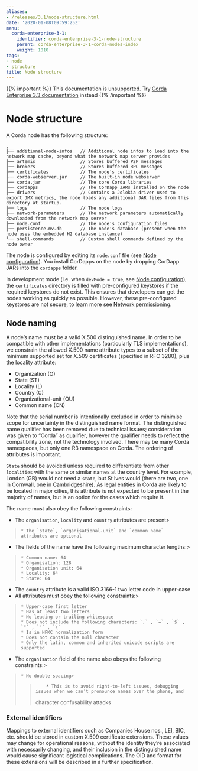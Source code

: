 ```yaml
---
aliases:
- /releases/3.1/node-structure.html
date: '2020-01-08T09:59:25Z'
menu:
  corda-enterprise-3-1:
    identifier: corda-enterprise-3-1-node-structure
    parent: corda-enterprise-3-1-corda-nodes-index
    weight: 1010
tags:
- node
- structure
title: Node structure
---
```

{{% important %}}
This documentation is unsupported.
Try [Corda Enterprise 3.3 documentation](/docs/corda-enterprise/3.3/_index.md) instead
{{% /important %}}


# Node structure


A Corda node has the following structure:

```none
.
├── additional-node-infos   // Additional node infos to load into the network map cache, beyond what the network map server provides
├── artemis                 // Stores buffered P2P messages
├── brokers                 // Stores buffered RPC messages
├── certificates            // The node's certificates
├── corda-webserver.jar     // The built-in node webserver
├── corda.jar               // The core Corda libraries
├── cordapps                // The CorDapp JARs installed on the node
├── drivers                 // Contains a Jolokia driver used to export JMX metrics, the node loads any additional JAR files from this directory at startup.
├── logs                    // The node logs
├── network-parameters      // The network parameters automatically downloaded from the network map server
├── node.conf               // The node's configuration files
├── persistence.mv.db       // The node's database (present when the node uses the embedded H2 database instance)
└── shell-commands          // Custom shell commands defined by the node owner
```

The node is configured by editing its `node.conf` file (see [Node configuration](corda-configuration-file.md)). You install CorDapps on
the node by dropping CorDapp JARs into the `cordapps` folder.

In development mode (i.e. when `devMode = true`, see [Node configuration](corda-configuration-file.md)), the `certificates`
directory is filled with pre-configured keystores if the required keystores do not exist. This ensures that developers
can get the nodes working as quickly as possible. However, these pre-configured keystores are not secure, to learn more
see [Network permissioning](permissioning.md).



## Node naming

A node’s name must be a valid X.500 distinguished name. In order to be compatible with other implementations
(particularly TLS implementations), we constrain the allowed X.500 name attribute types to a subset of the minimum
supported set for X.509 certificates (specified in RFC 3280), plus the locality attribute:


* Organization (O)
* State (ST)
* Locality (L)
* Country (C)
* Organizational-unit (OU)
* Common name (CN)

Note that the serial number is intentionally excluded in order to minimise scope for uncertainty in the distinguished name format.
The distinguished name qualifier has been removed due to technical issues; consideration was given to “Corda” as qualifier,
however the qualifier needs to reflect the compatibility zone, not the technology involved. There may be many Corda namespaces,
but only one R3 namespace on Corda. The ordering of attributes is important.

`State` should be avoided unless required to differentiate from other `localities` with the same or similar names at the
country level. For example, London (GB) would not need a `state`, but St Ives would (there are two, one in Cornwall, one
in Cambridgeshire). As legal entities in Corda are likely to be located in major cities, this attribute is not expected to be
present in the majority of names, but is an option for the cases which require it.

The name must also obey the following constraints:


* The `organisation`, `locality` and `country` attributes are present> 
> 
>     * The `state`, `organisational-unit` and `common name` attributes are optional



* The fields of the name have the following maximum character lengths:> 
> 
>     * Common name: 64
>     * Organisation: 128
>     * Organisation unit: 64
>     * Locality: 64
>     * State: 64



* The `country` attribute is a valid ISO 3166-1 two letter code in upper-case
* All attributes must obey the following constraints:> 
> 
>     * Upper-case first letter
>     * Has at least two letters
>     * No leading or trailing whitespace
>     * Does not include the following characters: `,` , `=` , `$` , `"` , `'` , `\`
>     * Is in NFKC normalization form
>     * Does not contain the null character
>     * Only the latin, common and inherited unicode scripts are supported



* The `organisation` field of the name also obeys the following constraints:> 
> 
>     * No double-spacing> 
> > 
> >         * This is to avoid right-to-left issues, debugging issues when we can’t pronounce names over the phone, and
> > character confusability attacks
> 
> 
> 





### External identifiers

Mappings to external identifiers such as Companies House nos., LEI, BIC, etc. should be stored in custom X.509
certificate extensions. These values may change for operational reasons, without the identity they’re associated with
necessarily changing, and their inclusion in the distinguished name would cause significant logistical complications.
The OID and format for these extensions will be described in a further specification.

